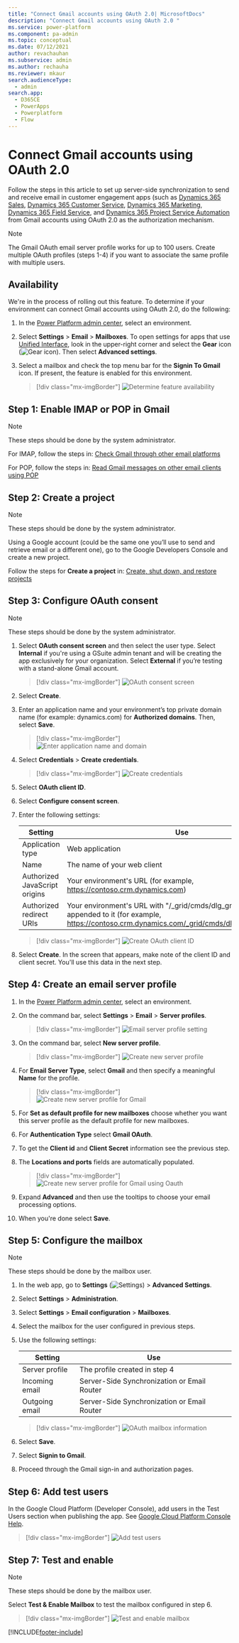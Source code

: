 ```yaml
---
title: "Connect Gmail accounts using OAuth 2.0| MicrosoftDocs"
description: "Connect Gmail accounts using OAuth 2.0 "
ms.service: power-platform
ms.component: pa-admin
ms.topic: conceptual
ms.date: 07/12/2021
author: revachauhan
ms.subservice: admin
ms.author: rechauha
ms.reviewer: mkaur
search.audienceType: 
  - admin
search.app:
  - D365CE
  - PowerApps
  - Powerplatform
  - Flow
---
```


# Connect Gmail accounts using OAuth 2.0 

Follow the steps in this article to set up server-side synchronization to send and receive email in customer engagement apps (such as [Dynamics 365 Sales](/dynamics365/sales-professional/help-hub), [Dynamics 365 Customer Service](/dynamics365/customer-service/help-hub), [Dynamics 365 Marketing](/dynamics365/marketing/help-hub), [Dynamics 365 Field Service](/dynamics365/field-service/overview), and [Dynamics 365 Project Service Automation](/dynamics365/project-operations/psa/overview) from Gmail accounts using OAuth 2.0 as the authorization mechanism.

> [!NOTE]
> The Gmail OAuth email server profile works for up to 100 users. Create multiple OAuth profiles (steps 1-4) if you want to associate the same profile with multiple users.

## Availability

We're in the process of rolling out this feature. To determine if your environment can connect Gmail accounts using OAuth 2.0, do the following:

1.  In the  [Power Platform admin center](https://admin.powerplatform.microsoft.com), select an environment. 

2. Select **Settings** > **Email** > **Mailboxes**. To open settings for apps that use [Unified Interface](about-unified-interface.md), look in the upper-right corner and select the **Gear** icon (![Gear icon](media/selection-rule-gear-button.png)). Then select **Advanced settings**. 

3. Select a mailbox and check the top menu bar for the **Signin To Gmail** icon. If present, the feature is enabled for this environment.

   > [!div class="mx-imgBorder"] 
   > ![Determine feature availability](media/gmail-how-to-know.png "Determine feature availability")

## Step 1: Enable IMAP or POP in Gmail

> [!NOTE]
> These steps should be done by the system administrator.

For IMAP, follow the steps in: [Check Gmail through other email platforms](https://support.google.com/mail/answer/7126229)

For POP, follow the steps in: [Read Gmail messages on other email clients using POP](https://support.google.com/mail/answer/7104828)

## Step 2: Create a project

> [!NOTE]
> These steps should be done by the system administrator.

Using a Google account (could be the same one you’ll use to send and retrieve email or a different one), go to the Google Developers Console and create a new project.

Follow the steps for **Create a project** in: [Create, shut down, and restore projects](https://support.google.com/googleapi/answer/6251787)

## Step 3: Configure OAuth consent 

> [!NOTE]
> These steps should be done by the system administrator.

1. Select **OAuth consent screen** and then select the user type. Select **Internal** if you're using a GSuite admin tenant and will be creating the app exclusively for your organization. Select **External** if you’re testing with a stand-alone Gmail account. 

   > [!div class="mx-imgBorder"] 
   > ![OAuth consent screen](media/gmail-oauth-consent-screen.png "OAuth consent screen")

2. Select **Create**.

3. Enter an application name and your environment’s top private domain name (for example: dynamics.com) for **Authorized domains**. Then, select **Save**.

   > [!div class="mx-imgBorder"] 
   > ![Enter application name and domain](media/gmail-oauth-consent-domain-name.png "Enter application name and domain")

4. Select **Credentials** > **Create credentials**.

   > [!div class="mx-imgBorder"] 
   > ![Create credentials](media/gmail-oauth-consent-create-credentials.png "Create credentials")

5. Select **OAuth client ID**.

6. Select **Configure consent screen**.

7. Enter the following settings:

   |Setting  |Use  |
   |---------|---------|
   |Application type     | Web application         |
   |Name     |  The name of your web client       |
   |Authorized JavaScript origins     | Your environment's  URL (for example, https://contoso.crm.dynamics.com)        |
   |Authorized redirect URIs     | Your environment's URL with "/_grid/cmds/dlg_gmailoauth.aspx" appended to it (for example, https://contoso.crm.dynamics.com/_grid/cmds/dlg_gmailoauth.aspx)        |

   > [!div class="mx-imgBorder"] 
   > ![Create OAuth client ID](media/gmail-oauth-consent-create-clientid.png "Create OAuth client ID")

8. Select **Create**. In the screen that appears, make note of the client ID and client secret. You'll use this data in the next step.

## Step 4: Create an email server profile

1. In the  [Power Platform admin center](https://admin.powerplatform.microsoft.com), select an environment. 

2. On the command bar, select **Settings** > **Email** > **Server profiles**.  
    
   > [!div class="mx-imgBorder"] 
   > ![Email server profile setting](media/server-profile-settings.png "Email server profile setting")

3. On the command bar, select **New server profile**.

   > [!div class="mx-imgBorder"] 
   > ![Create new server profile](media/new-server-profile.png "Create a new server profile")

4. For **Email Server Type**, select **Gmail** and then specify a meaningful **Name** for the profile.

   > [!div class="mx-imgBorder"] 
   > ![Create new server profile for Gmail](media/gmail-profile.png "Create a new server profile for Gmail")

5. For **Set as default profile for new mailboxes** choose whether you want this server profile as the default profile for new mailboxes.

6. For **Authentication Type** select **Gmail OAuth**.

7. To get the **Client id** and **Client Secret** information see the previous step.

8. The **Locations and ports** fields are automatically populated.
   
   > [!div class="mx-imgBorder"] 
   > ![Create new server profile for Gmail using Oauth](media/gmail-oauth-profile.png "Create a new server profile for Gmail using Oauth")

9. Expand **Advanced** and then use the tooltips to choose your email processing options.

10. When you're done select **Save**.


## Step 5: Configure the mailbox

> [!NOTE]
> These steps should be done by the mailbox user.

1. In the web app, go to **Settings** (![Settings](media/settings-gear-icon.png "Settings")) > **Advanced Settings**.

2. Select **Settings** > **Administration**.

3. Select **Settings** > **Email configuration** > **Mailboxes**.

4. Select the mailbox for the user configured in previous steps.

5. Use the following settings:

   |Setting  |Use  |
   |---------|---------|
   |Server profile    | The profile created in step 4       |
   |Incoming email    | Server-Side Synchronization or Email Router       |
   |Outgoing email | Server-Side Synchronization or Email Router   |

   > [!div class="mx-imgBorder"] 
   > ![OAuth mailbox information](media/gmail-oauth-mailbox-information.png "OAuth mailbox information")

6. Select **Save**.

7. Select **Signin to Gmail**.

8. Proceed through the Gmail sign-in and authorization pages.

## Step 6: Add test users

In the Google Cloud Platform (Developer Console), add users in the Test Users section when publishing the app. See [Google Cloud Platform Console Help](https://support.google.com/cloud/answer/7454865).

> [!div class="mx-imgBorder"] 
> ![Add test users](media/gmail-oauth-add-users.png "Add test users")

## Step 7: Test and enable

> [!NOTE]
> These steps should be done by the mailbox user.

Select **Test & Enable Mailbox** to test the mailbox configured in step 6.

   > [!div class="mx-imgBorder"] 
   > ![Test and enable mailbox](media/gmail-oauth-test-enable-mailbox.png "Test and enable mailbox")



[!INCLUDE[footer-include](../includes/footer-banner.md)]
